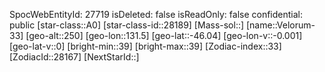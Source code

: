 ﻿---
location: [-46.04,131.5,250]
type: Station
tags:
- astro/Star

---
SpocWebEntityId: 27719
isDeleted: false
isReadOnly: false
confidential: public
[star-class::A0]
[star-class-id::28189]
[Mass-sol::]
[name::Velorum-33]
[geo-alt::250]
[geo-lon::131.5]
[geo-lat::-46.04]
[geo-lon-v::-0.001]
[geo-lat-v::0]
[bright-min::39]
[bright-max::39]
[Zodiac-index::33]
[ZodiacId::28167]
[NextStarId::]


